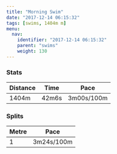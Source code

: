 ```yaml
---
title: "Morning Swim"
date: "2017-12-14 06:15:32"
tags: [swims, 1404m m]
menu:
  nav:
    identifier: "2017-12-14 06:15:32"
    parent: "swims"
    weight: 130
---
```


### Stats

| Distance | Time | Pace |
|----------|------|------|
|1404m|42m6s|3m00s/100m|

### Splits

| Metre | Pace |
|------|------|
|1|3m24s/100m|
